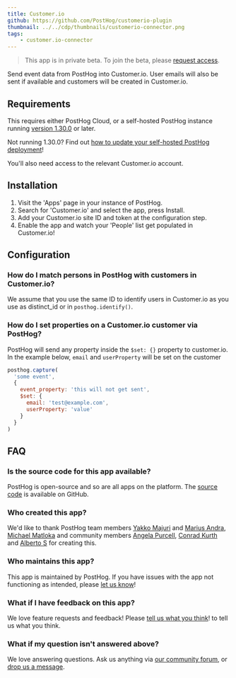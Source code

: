 ```yaml
---
title: Customer.io
github: https://github.com/PostHog/customerio-plugin
thumbnail: ../../cdp/thumbnails/customerio-connector.png
tags:
    - customer.io-connector
---
```


> This app is in private beta. To join the beta, please [request access](https://app.posthog.com/feature_flags#supportModal=support%3Aapps).

Send event data from PostHog into Customer.io. User emails will also be sent if available and customers will be created in Customer.io.

## Requirements

This requires either PostHog Cloud, or a self-hosted PostHog instance running [version 1.30.0](https://posthog.com/blog/the-posthog-array-1-30-0) or later.

Not running 1.30.0? Find out [how to update your self-hosted PostHog deployment](https://posthog.com/docs/runbook/upgrading-posthog)!

You'll also need access to the relevant Customer.io account.

## Installation

1. Visit the 'Apps' page in your instance of PostHog.
2. Search for 'Customer.io' and select the app, press Install.
3. Add your Customer.io site ID and token at the configuration step.
4. Enable the app and watch your 'People' list get populated in Customer.io!

## Configuration

<AppParameters />

### How do I match persons in PostHog with customers in Customer.io?

We assume that you use the same ID to identify users in Customer.io as you use as distinct_id or in `posthog.identify()`.

### How do I set properties on a Customer.io customer via PostHog?

PostHog will send any property inside the `$set: {}` property to customer.io. In the example below, `email` and `userProperty` will be set on the customer

```js
posthog.capture(
  'some event',
  {
    event_property: 'this will not get sent',
    $set: {
      email: 'test@example.com',
      userProperty: 'value'
    }
  }
)
```

## FAQ

### Is the source code for this app available?

PostHog is open-source and so are all apps on the platform. The [source code](https://github.com/PostHog/customerio-plugin) is available on GitHub.

### Who created this app?

We'd like to thank PostHog team members [Yakko Majuri](https://github.com/yakkomajuri) and [Marius Andra](https://github.com/mariusandra), [Michael Matloka](https://github.com/Twixes) and community members [Angela Purcell](https://github.com/purcell3a), [Conrad Kurth](https://github.com/ConradKurth) and [Alberto S](https://github.com/albtsantos) for creating this.

### Who maintains this app?

This app is maintained by PostHog. If you have issues with the app not functioning as intended, please [let us know](http://app.posthog.com/home#supportModal)!

### What if I have feedback on this app?

We love feature requests and feedback! Please [tell us what you think](http://app.posthog.com/home#supportModal)! to tell us what you think.

### What if my question isn't answered above?

We love answering questions. Ask us anything via [our community forum](/questions), or [drop us a message](http://app.posthog.com/home#supportModal). 